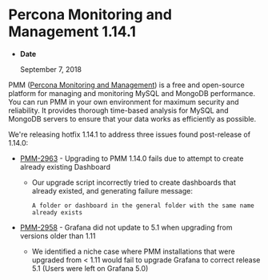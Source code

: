 # Percona Monitoring and Management 1.14.1


* **Date**

    September 7, 2018


PMM ([Percona Monitoring and Management](../index.md)) is a free and open-source platform for managing and monitoring MySQL and MongoDB performance. You can run PMM in your own environment for maximum security and reliability. It provides thorough time-based analysis for MySQL and MongoDB servers to ensure that your data works as efficiently as possible.

We're releasing hotfix 1.14.1 to address three issues found post-release of
1.14.0:

* [PMM-2963](https://jira.percona.com/browse/PMM-2963) - Upgrading to PMM 1.14.0 fails due to attempt to create already
existing Dashboard

    * Our upgrade script incorrectly tried to create dashboards that already
existed, and generating failure message:

        ```
        A folder or dashboard in the general folder with the same name already exists
        ```

* [PMM-2958](https://jira.percona.com/browse/PMM-2958) - Grafana did not update to 5.1 when upgrading from versions
older than 1.11

    * We identified a niche case where PMM installations that were upgraded from
< 1.11 would fail to upgrade Grafana to correct release 5.1 (Users were
left on Grafana 5.0)
